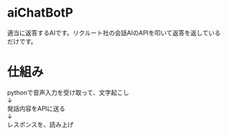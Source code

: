 # aiChatBotP
適当に返答するAIです。リクルート社の会話AIのAPIを叩いて返答を返しているだけです。  

# 仕組み
pythonで音声入力を受け取って、文字起こし  
↓  
発話内容をAPIに送る  
↓  
レスポンスを、読み上げ  
